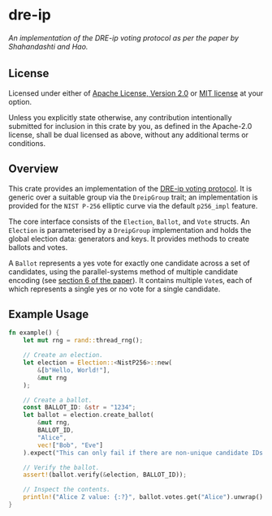 # dre-ip
###### An implementation of the DRE-ip voting protocol as per the paper by Shahandashti and Hao.

## License
Licensed under either of [Apache License, Version 2.0](LICENSE-APACHE) or [MIT license](LICENSE-MIT) at your option.

Unless you explicitly state otherwise, any contribution intentionally submitted for inclusion in this crate by you, as defined in the Apache-2.0 license, shall be dual licensed as above, without any additional terms or conditions.

## Overview
This crate provides an implementation of the [DRE-ip voting protocol][paper].
It is generic over a suitable group via the `DreipGroup` trait;
an implementation is provided for the `NIST P-256` elliptic curve via the default `p256_impl` feature.

The core interface consists of the `Election`, `Ballot`, and `Vote` structs.
An `Election` is parameterised by a `DreipGroup` implementation and holds the global election data: generators and keys.
It provides methods to create ballots and votes.

A `Ballot` represents a yes vote for exactly one candidate across a set of candidates, using the parallel-systems method of multiple candidate encoding (see [section 6 of the paper][paper]).
It contains multiple `Vote`s, each of which represents a single yes or no vote for a single candidate.

## Example Usage

```rust
fn example() {
    let mut rng = rand::thread_rng();

    // Create an election.
    let election = Election::<NistP256>::new(
        &[b"Hello, World!"],
        &mut rng
    );

    // Create a ballot.
    const BALLOT_ID: &str = "1234";
    let ballot = election.create_ballot(
        &mut rng,
        BALLOT_ID,
        "Alice",
        vec!["Bob", "Eve"]
    ).expect("This can only fail if there are non-unique candidate IDs.");

    // Verify the ballot.
    assert!(ballot.verify(&election, BALLOT_ID));

    // Inspect the contents.
    println!("Alice Z value: {:?}", ballot.votes.get("Alice").unwrap().Z);
}
```

[//]: # (links)
[paper]: https://eprint.iacr.org/2016/670.pdf
[sec1]: https://www.secg.org/sec1-v2.pdf
